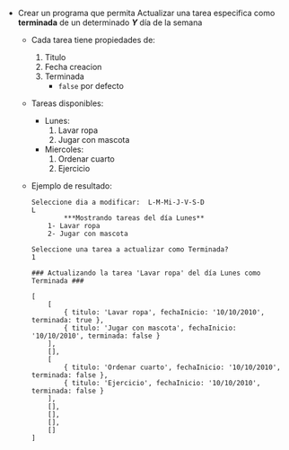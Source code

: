 - Crear un programa que permita Actualizar una tarea especifica como **terminada** de un determinado **_Y_** día de la semana

    - Cada tarea tiene propiedades de:
        1. Titulo
        1. Fecha creacion
        1. Terminada
            - `false` por defecto

    - Tareas disponibles:
        - Lunes:
            1. Lavar ropa
            1. Jugar con mascota
        - Miercoles:
            1. Ordenar cuarto
            1. Ejercicio
            
    - Ejemplo de resultado:
        ```
        Seleccione dia a modificar:  L-M-Mi-J-V-S-D
        L
                ***Mostrando tareas del día Lunes**
            1- Lavar ropa
            2- Jugar con mascota
        
        Seleccione una tarea a actualizar como Terminada?
        1

        ### Actualizando la tarea 'Lavar ropa' del día Lunes como Terminada ###

        [
            [
                { titulo: 'Lavar ropa', fechaInicio: '10/10/2010', terminada: true },
                { titulo: 'Jugar con mascota', fechaInicio: '10/10/2010', terminada: false }
            ],
            [],
            [
                { titulo: 'Ordenar cuarto', fechaInicio: '10/10/2010', terminada: false },
                { titulo: 'Ejercicio', fechaInicio: '10/10/2010', terminada: false }
            ],
            [],
            [],
            [],
            []
        ]

        ``` 